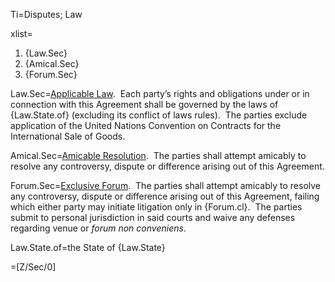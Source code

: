 Ti=Disputes; Law

xlist=<ol><li>{Law.Sec}</li><li>{Amical.Sec}<br></li><li>{Forum.Sec}</li></ol>

Law.Sec=<u>Applicable Law</u>.&nbsp; Each party&rsquo;s rights and obligations under or in connection with this Agreement shall be governed by the laws of {Law.State.of} (excluding its conflict of laws rules).&nbsp; The parties exclude application of the United Nations Convention on Contracts for the International Sale of Goods.

Amical.Sec=<u>Amicable Resolution</u>.&nbsp; The parties shall attempt amicably to resolve any controversy, dispute or difference arising out of this Agreement.

Forum.Sec=<u>Exclusive Forum</u>.&nbsp; The parties shall attempt amicably to resolve any controversy, dispute or difference arising out of this Agreement, failing which either party may initiate litigation only in {Forum.cl}.&nbsp; The parties submit to personal jurisdiction in said courts and waive any defenses regarding venue or <i>forum non conveniens</i>.

Law.State.of=the State of {Law.State}

=[Z/Sec/0]
